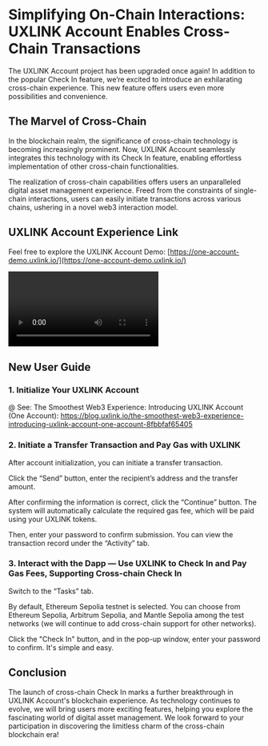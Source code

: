 # Simplifying On-Chain Interactions: UXLINK Account Enables Cross-Chain Transactions

The UXLINK Account project has been upgraded once again! In addition to the popular Check In feature, we’re excited to introduce an exhilarating cross-chain experience. This new feature offers users even more possibilities and convenience.

## The Marvel of Cross-Chain

In the blockchain realm, the significance of cross-chain technology is becoming increasingly prominent. Now, UXLINK Account seamlessly integrates this technology with its Check In feature, enabling effortless implementation of other cross-chain functionalities.

The realization of cross-chain capabilities offers users an unparalleled digital asset management experience. Freed from the constraints of single-chain interactions, users can easily initiate transactions across various chains, ushering in a novel web3 interaction model.

## UXLINK Account Experience Link
Feel free to explore the UXLINK Account Demo: [https://one-account-demo.uxlink.io/](https://one-account-demo.uxlink.io/)

<video controls src="../../public/video/UXLINK-Account-CheckIn.mp4" title="UXLINK Account CheckIn"></video>

## New User Guide
### 1. Initialize Your UXLINK Account​
@ See: The Smoothest Web3 Experience: Introducing UXLINK Account (One Account): https://blog.uxlink.io/the-smoothest-web3-experience-introducing-uxlink-account-one-account-8fbbfaf65405

### 2. Initiate a Transfer Transaction and Pay Gas with UXLINK​
After account initialization, you can initiate a transfer transaction.

Click the “Send” button, enter the recipient’s address and the transfer amount.

After confirming the information is correct, click the “Continue” button. The system will automatically calculate the required gas fee, which will be paid using your UXLINK tokens.

Then, enter your password to confirm submission. You can view the transaction record under the “Activity” tab.

### 3. Interact with the Dapp — Use UXLINK to Check In and Pay Gas Fees, Supporting Cross-chain Check In

Switch to the “Tasks” tab.

By default, Ethereum Sepolia testnet is selected. You can choose from Ethereum Sepolia, Arbitrum Sepolia, and Mantle Sepolia among the test networks (we will continue to add cross-chain support for other networks).

Click the "Check In" button, and in the pop-up window, enter your password to confirm. It's simple and easy.

## Conclusion
The launch of cross-chain Check In marks a further breakthrough in UXLINK Account's blockchain experience. As technology continues to evolve, we will bring users more exciting features, helping you explore the fascinating world of digital asset management. We look forward to your participation in discovering the limitless charm of the cross-chain blockchain era!